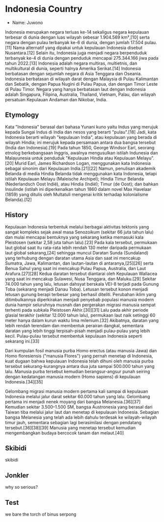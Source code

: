 # Indonesia Country

- Name: Juwono

Indonesia merupakan negara terluas ke-14 sekaligus negara kepulauan terbesar di dunia dengan luas wilayah sebesar 1.904.569 km²,[10] serta negara dengan pulau terbanyak ke-6 di dunia, dengan jumlah 17.504 pulau.[11] Nama alternatif yang dipakai untuk kepulauan Indonesia disebut Nusantara.[12] Selain itu, Indonesia juga menjadi negara berpenduduk terbanyak ke-4 di dunia dengan penduduk mencapai 275.344.166 jiwa pada tahun 2022.[13] Indonesia adalah negara multiras, multietnis, dan multikultural di dunia, seperti halnya Amerika Serikat.[14] Indonesia berbatasan dengan sejumlah negara di Asia Tenggara dan Oseania. Indonesia berbatasan di wilayah darat dengan Malaysia di Pulau Kalimantan dan Sebatik, dengan Papua Nugini di Pulau Papua, dan dengan Timor Leste di Pulau Timor. Negara yang hanya berbatasan laut dengan Indonesia adalah Singapura, Filipina, Australia, Thailand, Vietnam, Palau, dan wilayah persatuan Kepulauan Andaman dan Nikobar, India.

## Etymology
Kata "Indonesia" berasal dari bahasa Yunani kuno yaitu Indus yang merujuk kepada Sungai Indus di India dan nesos yang berarti "pulau".[18] Jadi, kata Indonesia berarti wilayah "kepulauan India", atau kepulauan yang berada di wilayah Hindia; ini merujuk kepada persamaan antara dua bangsa tersebut (India dan Indonesia).[19] Pada tahun 1850, George Windsor Earl, seorang etnolog berkebangsaan Inggris, awalnya mengusulkan istilah Indunesia dan Malayunesia untuk penduduk "Kepulauan Hindia atau Kepulauan Melayu".[20] Murid Earl, James Richardson Logan, menggunakan kata Indonesia sebagai sinonim dari Kepulauan India.[21][22] Namun, penulisan akademik Belanda di media Hindia Belanda tidak menggunakan kata Indonesia, tetapi istilah Kepulauan Melayu (Maleische Archipel); Hindia Timur Belanda (Nederlandsch Oost Indië), atau Hindia (Indië); Timur (de Oost); dan bahkan Insulinde (istilah ini diperkenalkan tahun 1860 dalam novel Max Havelaar (1859) yang ditulis oleh Multatuli mengenai kritik terhadap kolonialisme Belanda).[12]
## History

Kepulauan Indonesia terbentuk melalui berbagai aktivitas tektonis yang sangat kompleks sejak awal masa Senozoikum (sekitar 66 juta tahun lalu) dan mulai mencapai bentuknya yang sekarang ketika memasuki kala Pleistosen (sekitar 2,58 juta tahun lalu).[23] Pada kala tersebut, permukaan laut global saat itu rata-rata lebih rendah 130 meter daripada permukaan laut global sekarang,[24] sehingga muncul Daratan Sunda (Sundaland) yang terhubung dengan daratan utama Asia dan saat ini mencakup Sumatra, Jawa, Kalimantan, dan lautan-lautan di antaranya,[25][26] serta Benua Sahul yang saat ini mencakup Pulau Papua, Australia, dan Laut Arafura.[27][28] Kedua daratan tersebut diantarai oleh Kepulauan Wallacea yang saat ini mencakup Sulawesi, Nusa Tenggara, dan Maluku.[29] Sekitar 74.000 tahun yang lalu, letusan dahsyat berskala VEI-8 terjadi pada Gunung Toba (sekarang menjadi Danau Toba). Letusan tersebut konon menjadi letusan gunung berapi terbesar yang berhasil diteliti. Perubahan iklim yang ditimbulkannya diperkirakan menjadi penyebab populasi manusia modern dunia hampir seluruhnya musnah dan pergerakan migrasi manusia sempat terhenti pada subkala Pleistosen Akhir.[30][31] Lalu pada akhir periode glasial terakhir (sekitar 12.000 tahun lalu), permukaan laut naik setinggi 60 meter hanya dalam kurun waktu lima milenium.[32] Akibatnya, daratan yang lebih rendah terendam dan membentuk perairan dangkal, sementara daratan yang lebih tinggi terpisah-pisah menjadi pulau-pulau yang lebih kecil. Pulau-pulau tersebut membentuk kepulauan Indonesia seperti sekarang ini.[33]

Dari kumpulan fosil manusia purba Homo erectus (atau manusia Jawa) dan Homo floresiensis ("manusia Flores") yang pernah menetap di Indonesia, kuat dugaan bahwa kepulauan Indonesia telah dihuni oleh manusia purba tersebut sekurang-kurangnya antara dua juta sampai 500.000 tahun yang lalu. Manusia purba tersebut kemudian berangsur-angsur punah seiring dengan kedatangan manusia modern (Homo sapiens) di kepulauan Indonesia.[34][35]

Gelombang migrasi manusia modern pertama kali sampai di kepulauan Indonesia melalui jalur darat sekitar 60.000 tahun yang lalu. Gelombang pertama ini menjadi nenek moyang dari bangsa Melanesia.[36][37] Kemudian sekitar 3.500–1.500 SM, bangsa Austronesia yang berasal dari Taiwan tiba melalui jalur laut dan menetap di kepulauan Indonesia. Sebagian bangsa Melanesia yang telah ada lebih dahulu terdesak ke wilayah-wilayah timur jauh, sementara sebagian lagi berasimilasi dengan pendatang tersebut.[36][38][39] Manusia yang menetap tersebut kemudian mengembangkan budaya bercocok tanam dan melaut.[40]

## Skibidi
skibidi

## Jonkler
why so serious?

## Test

we bare the torch of binus serpong
